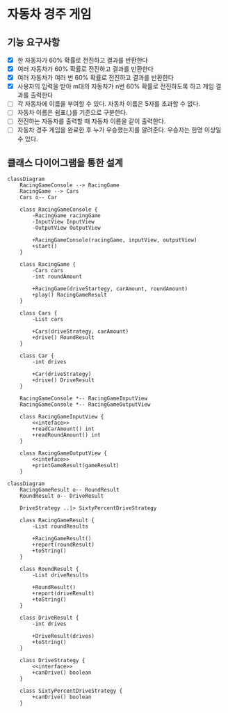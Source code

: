 # 자동차 경주 게임

## 기능 요구사항

- [X] 한 자동차가 60% 확률로 전진하고 결과를 반환한다
- [X] 여러 자동차가 60% 확률로 전진하고 결과를 반환한다
- [X] 여러 자동차가 여러 번 60% 확률로 전진하고 결과를 반환한다
- [X] 사용자의 입력을 받아 m대의 자동차가 n번 60% 확률로 전진하도록 하고 게임 결과를 출력한다
- [ ] 각 자동차에 이름을 부여할 수 있다. 자동차 이름은 5자를 초과할 수 없다.
- [ ] 자동차 이름은 쉼표(,)를 기준으로 구분한다.
- [ ] 전진하는 자동차를 출력할 때 자동차 이름을 같이 출력한다.
- [ ] 자동차 경주 게임을 완료한 후 누가 우승했는지를 알려준다. 우승자는 한명 이상일 수 있다.

## 클래스 다이어그램을 통한 설계

```mermaid
classDiagram
    RacingGameConsole --> RacingGame
    RacingGame --> Cars
    Cars o-- Car

    class RacingGameConsole {
        -RacingGame racingGame
        -InputView InputView
        -OutputView OutputView

        +RacingGameConsole(racingGame, inputView, outputView)
        +start()
    }

    class RacingGame {
        -Cars cars
        -int roundAmount

        +RacingGame(driveStartegy, carAmount, roundAmount)
        +play() RacingGameResult
    }
    
    class Cars {
        -List cars

        +Cars(driveStrategy, carAmount)
        +drive() RoundResult
    }

    class Car {
        -int drives

        +Car(driveStrategy)
        +drive() DriveResult
    }
    
    RacingGameConsole *-- RacingGameInputView
    RacingGameConsole *-- RacingGameOutputView

    class RacingGameInputView {
        <<inteface>>
        +readCarAmount() int
        +readRoundAmount() int
    }

    class RacingGameOutputView {
        <<inteface>>
        +printGameResult(gameResult)
    }
```

```mermaid
classDiagram
    RacingGameResult o-- RoundResult
    RoundResult o-- DriveResult

    DriveStrategy ..|> SixtyPercentDriveStrategy
    
    class RacingGameResult {
        -List roundResults
        
        +RacingGameResult()
        +report(roundResult)
        +toString()
    }

    class RoundResult {
        -List driveResults

        +RoundResult()
        +report(driveResult)
        +toString()
    }

    class DriveResult {
        -int drives
        
        +DriveResult(drives)
        +toString()
    }

    class DriveStrategy {
        <<interface>>
        +canDrive() boolean
    }

    class SixtyPercentDriveStrategy {
        +canDrive() boolean
    }

```
